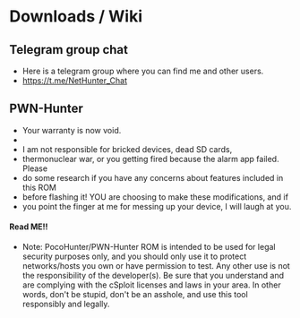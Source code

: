 # Downloads / Wiki
## Telegram group chat
* Here is a telegram group where you can find me and other users. 
* https://t.me/NetHunter_Chat
## PWN-Hunter

 * Your warranty is now void.
 * 
 * I am not responsible for bricked devices, dead SD cards,
 * thermonuclear war, or you getting fired because the alarm app failed. Please
 * do some research if you have any concerns about features included in this ROM
 * before flashing it! YOU are choosing to make these modifications, and if
 * you point the finger at me for messing up your device, I will laugh at you.
 
 #### Read ME!!
 * Note: PocoHunter/PWN-Hunter ROM is intended to be used for legal security purposes only, and you should only use it to protect networks/hosts you own or have permission to test. Any other use is not the responsibility of the developer(s). Be sure that you understand and are complying with the cSploit licenses and laws in your area. In other words, don't be stupid, don't be an asshole, and use this tool responsibly and legally.

